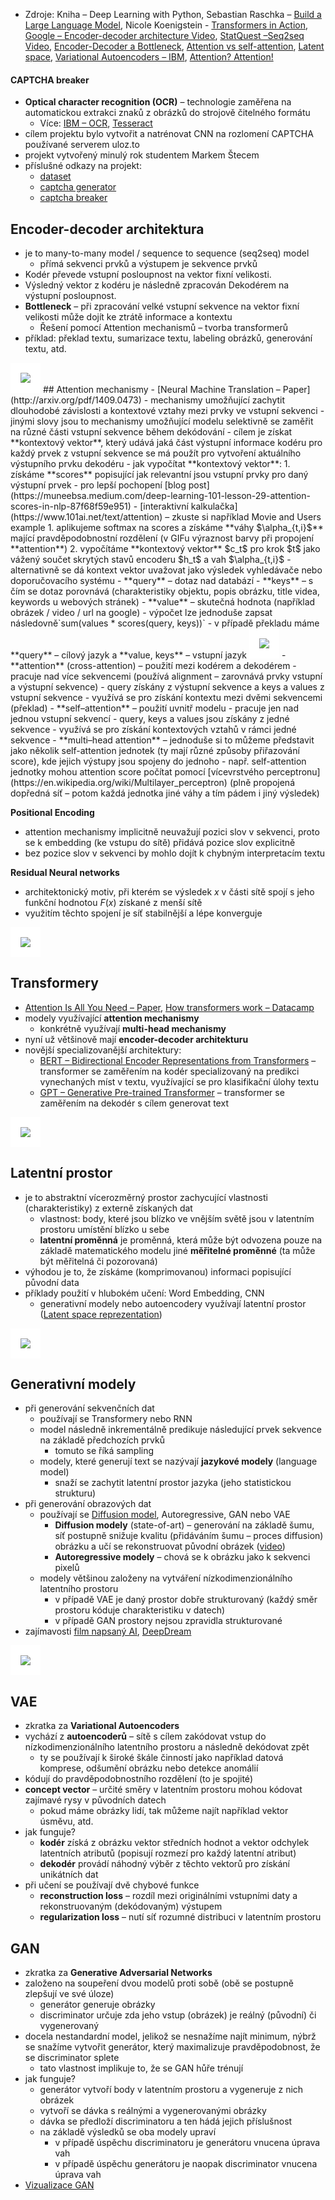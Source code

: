    - Zdroje: Kniha – Deep Learning with Python, Sebastian Raschka – [Build a Large Language Model](https://www.manning.com/books/build-a-large-language-model-from-scratch), Nicole Koenigstein - [Transformers in Action](https://www.manning.com/books/transformers-in-action), [Google – Encoder-decoder architecture Video](https://www.youtube.com/watch?v=zbdong_h-x4), [StatQuest –Seq2seq Video](https://www.youtube.com/watch?v=L8HKweZIOmg), [Encoder-Decoder a Bottleneck](https://medium.com/@luvverma2011/demystifying-attention-mechanisms-in-sequence-to-sequence-models-transformers-part-1-98e2962408f0), [Attention vs self-attention](https://medium.com/@nishant.usapkar/self-attention-v-s-attention-understanding-the-differences-3cd1278625de), [Latent space](https://www.baeldung.com/cs/dl-latent-space), [Variational Autoencoders – IBM](https://www.ibm.com/think/topics/variational-autoencoder), [Attention? Attention!](https://lilianweng.github.io/posts/2018-06-24-attention/)

#### CAPTCHA breaker
- **Optical character recognition (OCR)** – technologie zaměřena na automatickou extrakci znaků z obrázků do strojově čitelného formátu
	- Více: [IBM – OCR](https://www.ibm.com/think/topics/optical-character-recognition), [Tesseract](https://en.wikipedia.org/wiki/Tesseract_(software))
- cílem projektu bylo vytvořit a natrénovat CNN na rozlomení CAPTCHA používané serverem uloz.to
- projekt vytvořený minulý rok studentem Markem Štecem
- příslušné odkazy na projekt:
	- [dataset](https://drive.google.com/drive/folders/1cOaR0F-C7Qe6C_OkGY5bF6cbE5h6xxIo?usp=sharing "https://drive.google.com/drive/folders/1cOaR0F-C7Qe6C_OkGY5bF6cbE5h6xxIo?usp=sharing")
	- [captcha generator](https://github.com/stecik/ulozto_captcha_generator "https://github.com/stecik/ulozto_captcha_generator")
	- [captcha breaker](https://github.com/stecik/ulozto_captcha_breaker "https://github.com/stecik/ulozto_captcha_breaker")

## Encoder-decoder architektura
- je to many-to-many model / sequence to sequence (seq2seq) model 
	- přímá sekvenci prvků a výstupem je sekvence prvků
- Kodér převede vstupní posloupnost na vektor fixní velikosti.
- Výsledný vektor z kodéru je následně zpracován Dekodérem na výstupní posloupnost.
- **Bottleneck** – při zpracování velké vstupní sekvence na vektor fixní velikosti může dojít ke ztrátě informace a kontextu
	- Řešení pomocí Attention mechanismů – tvorba transformerů
- příklad: překlad textu, sumarizace textu, labeling obrázků, generování textu, atd.
<img src="https://www.ibm.com/content/dam/connectedassets-adobe-cms/worldwide-content/creative-assets/s-migr/ul/g/b6/f4/variational-autoencoder-neural-network.component.simple-narrative-m-retina.ts=1723488893090.png/content/adobe-cms/us/en/think/topics/variational-autoencoder/jcr:content/root/table_of_contents/body/content_section_styled/content-section-body/simple_narrative/image" style="background-color:white;padding: 1rem" />
## Attention mechanismy
- [Neural Machine Translation – Paper](http://arxiv.org/pdf/1409.0473)
- mechanismy umožňující zachytit dlouhodobé závislosti a kontextové vztahy mezi prvky ve vstupní sekvenci
	- jinými slovy jsou to mechanismy umožňující modelu selektivně se zaměřit na různé části vstupní sekvence během dekódování
- cílem je získat **kontextový vektor**, který udává jaká část výstupní informace kodéru pro každý prvek z vstupní sekvence se má použít pro vytvoření aktuálního výstupního prvku dekodéru
- jak vypočítat **kontextový vektor**:
	1. získáme **scores** popisující jak relevantní jsou vstupní prvky pro daný výstupní prvek
		- pro lepší pochopení [blog post](https://muneebsa.medium.com/deep-learning-101-lesson-29-attention-scores-in-nlp-87f68f59e951)
		- [interaktivní kalkulačka](https://www.101ai.net/text/attention) – zkuste si například Movie and Users example
	1. aplikujeme softmax na scores a získáme **váhy $\alpha_{t,i}$** mající pravděpodobnostní rozdělení (v GIFu výraznost barvy při propojení **attention**)
	2. vypočítáme **kontextový vektor** $c_t$ pro krok $t$ jako vážený součet skrytých stavů encoderu $h_t$ a vah $\alpha_{t,i}$
- alternativně se dá kontext vektor uvažovat jako výsledek vyhledávače nebo doporučovacího systému
	- **query** – dotaz nad databází
	- **keys** – s čím se dotaz porovnává (charakteristiky objektu, popis obrázku, title videa, keywords u webových stránek)
	- **value** – skutečná hodnota (například obrázek / video / url na google)
	- výpočet lze jednoduše zapsat následovně`sum(values * scores(query, keys))`
	- v případě překladu máme **query** – cílový jazyk a **value, keys** – vstupní jazyk
<img src="https://upload.wikimedia.org/wikipedia/commons/3/37/Seq2seq_with_RNN_and_attention_mechanism.gif" style="background-color:white;padding: 1rem" />
- **attention** (cross-attention) – použití mezi kodérem a dekodérem 
	- pracuje nad více sekvencemi (používá alignment – zarovnává prvky vstupní a výstupní sekvence)
	- query získány z výstupní sekvence a keys a values z vstupní sekvence
	- využívá se pro získání kontextu mezi dvěmi sekvencemi (překlad)
- **self–attention** – použití uvnitř modelu 
	- pracuje jen nad jednou vstupní sekvencí 
	- query, keys a values jsou získány z jedné sekvence
	- využívá se pro získání kontextových vztahů v rámci jedné sekvence
- **multi–head attention** – jednoduše si to můžeme představit jako několik self-attention jednotek (ty mají různé způsoby přiřazování score), kde jejich výstupy jsou spojeny do jednoho
	- např. self-attention jednotky mohou attention score počítat pomocí [vícevrstvého perceptronu](https://en.wikipedia.org/wiki/Multilayer_perceptron) (plně propojená dopředná síť – potom každá jednotka jiné váhy a tím pádem i jiný výsledek)

**Positional Encoding**
- attention mechanismy implicitně neuvažují pozici slov v sekvenci, proto se k embedding (ke vstupu do sítě) přidává pozice slov explicitně
- bez pozice slov v sekvenci by mohlo dojít k chybným interpretacím textu

**Residual Neural networks**
- architektonický motiv, při kterém se výsledek $x$ v části sítě spojí s jeho funkční hodnotou $F(x)$ získané z menší sítě
- využitím těchto spojení je síť stabilnější a lépe konverguje

<img src="https://upload.wikimedia.org/wikipedia/commons/b/ba/ResBlock.png" style="background-color:white;padding: 1rem" />

## Transformery
- [Attention Is All You Need – Paper](https://arxiv.org/abs/1706.03762), [How transformers work – Datacamp](https://www.datacamp.com/tutorial/how-transformers-work)
- modely využívající **attention mechanismy**
	- konkrétně využívají **multi-head mechanismy**
- nyní už většinově mají **encoder-decoder architekturu**
- novější specializovanější architektury:
	- [BERT – Bidirectional Encoder Representations from Transformers](https://en.wikipedia.org/wiki/BERT_(language_model)) – transformer se zaměřením na kodér specializovaný na predikci vynechaných míst v textu, využívající se pro klasifikační úlohy textu
	- [GPT – Generative Pre-trained Transformer](https://en.wikipedia.org/wiki/Generative_pre-trained_transformer) – transformer se zaměřením na dekodér s cílem generovat text
<img src="https://deeprevision.github.io/posts/001-transformer/transformer.png" style="background-color:white;padding: 1rem" />

## Latentní prostor
- je to abstraktní vícerozměrný prostor zachycující vlastnosti (charakteristiky) z externě získaných dat
	- vlastnost: body, které jsou blízko ve vnějším světě jsou v latentním prostoru umístění blízko u sebe
	- **latentní proměnná** je proměnná, která může být odvozena pouze na základě matematického modelu jiné **měřitelné proměnné** (ta může být měřitelná či pozorovaná)
- výhodou je to, že získáme (komprimovanou) informaci popisující původní data
- příklady použití v hlubokém učení: Word Embedding, CNN
	- generativní modely nebo autoencodery využívají latentní prostor ([Latent space reprezentation](https://en.wikipedia.org/wiki/Latent_space))

<img src="https://miro.medium.com/v2/resize:fit:1200/1*sAJdxEsDjsPMioHyzlN3_A.png" style="background-color:white;padding: 1rem" />

## Generativní modely
- při generování sekvenčních dat
	- používají se Transformery nebo RNN
	- model následně inkrementálně predikuje následující prvek sekvence na základě předchozích prvků 
		- tomuto se říká sampling
	- modely, které generují text se nazývají **jazykové modely** (language model)
		- snaží se zachytit latentní prostor jazyka (jeho statistickou strukturu)
- při generování obrazových dat
	- používají se [Diffusion model](https://en.wikipedia.org/wiki/Diffusion_model), Autoregressive, GAN nebo VAE
		- **Diffusion modely** (state-of-art) – generování na základě šumu, síť postupně snižuje kvalitu (přidáváním šumu – proces diffusion) obrázku a učí se rekonstruovat původní obrázek ([video](https://youtu.be/kzxz8CO_oG4?si=rm8XSr_iv263fnM1))
		- **Autoregressive modely** – chová se k obrázku jako k sekvenci pixelů
	- modely většinou založeny na vytváření nízkodimenzionálního latentního prostoru
		- v případě VAE je daný prostor dobře strukturovaný (každý směr prostoru kóduje charakteristiku v datech)
		- v případě GAN prostory nejsou zpravidla strukturované
- zajímavosti [film napsaný AI](https://en.wikipedia.org/wiki/Sunspring), [DeepDream](https://en.wikipedia.org/wiki/DeepDream)

<img src="https://www.researchgate.net/publication/288889700/figure/fig1/AS:613924646969357@1523382450772/Overview-of-our-network-We-combine-a-VAE-with-a-GAN-by-collapsing-the-decoder-and-the.png" style="background-color:white;padding: 1rem" />

## VAE
- zkratka za **Variational Autoencoders**
- vychází z **autoencoderů** – sítě s cílem zakódovat vstup do nízkodimenzionálního latentního prostoru a následně dekódovat zpět
	- ty se používají k široké škále činností jako například datová komprese, odšumění obrázku nebo detekce anomálií
- kódují do pravděpodobnostního rozdělení (to je spojité)
- **concept vector** – určité směry v latentním prostoru mohou kódovat zajímavé rysy v původních datech
	- pokud máme obrázky lidí, tak můžeme najít například vektor úsměvu, atd.
- jak funguje?
	- **kodér** získá z obrázku vektor středních hodnot a vektor odchylek latentních atributů (popisují rozmezí pro každý latentní atribut)
	- **dekodér** provádí náhodný výběr z těchto vektorů pro získání unikátních dat 
- při učení se používají dvě chybové funkce
	- **reconstruction loss** – rozdíl mezi originálními vstupními daty a rekonstruovaným (dekódovaným) výstupem
	- **regularization loss** – nutí síť rozumné distribuci v latentním prostoru

## GAN
- zkratka za **Generative Adversarial Networks**
- založeno na soupeření dvou modelů proti sobě (obě se postupně zlepšují ve své úloze)
	- generátor generuje obrázky
	- discriminator určuje zda jeho vstup (obrázek) je reálný (původní) či vygenerovaný
- docela nestandardní model, jelikož se nesnažíme najít minimum, nýbrž se snažíme vytvořit generátor, který maximalizuje pravděpodobnost, že se discriminator splete
	- tato vlastnost implikuje to, že se GAN hůře trénují
- jak funguje?
	- generátor vytvoří body v latentním prostoru a vygeneruje z nich obrázek
	- vytvoří se dávka s reálnými a vygenerovanými obrázky
	- dávka se předloží discriminatoru a ten hádá jejich příslušnost
	- na základě výsledků se oba modely upraví
		- v případě úspěchu discriminatoru je generátoru vnucena úprava vah
		- v případě úspěchu generátoru je naopak discriminator vnucena úprava vah
- [Vizualizace GAN](https://poloclub.github.io/ganlab/)




